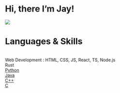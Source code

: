 
# Hi, there I’m Jay! 

![](https://c.tenor.com/CwZDbX7DvR8AAAAd/pixel-sakura.gif)
###### 


<h1>Languages & Skills</h1>
<br/>
     Web Development : HTML, CSS, JS, React, TS, Node.js
<br/>
     Rust
     <a href="https://www.blender.org/" target="_blank" rel="noreferrer">
   <br/>
   Python
   <br/>
   Java
   <br/>
     C++
  <br/>
   C
  <br/>
   

        

